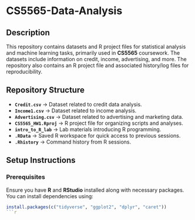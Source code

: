 # CS5565-Data-Analysis

## Description
This repository contains datasets and R project files for statistical analysis and machine learning tasks, primarily used in **CS5565** coursework. The datasets include information on credit, income, advertising, and more. The repository also contains an R project file and associated history/log files for reproducibility.

## Repository Structure
- **`Credit.csv`** → Dataset related to credit data analysis.
- **`Income1.csv`** → Dataset related to income analysis.
- **`Advertising.csv`** → Dataset related to advertising and marketing data.
- **`CS5565_HW1.Rproj`** → R project file for organizing scripts and analyses.
- **`intro_to_R_lab`** → Lab materials introducing R programming.
- **`.RData`** → Saved R workspace for quick access to previous sessions.
- **`.Rhistory`** → Command history from R sessions.

## Setup Instructions
### Prerequisites
Ensure you have **R** and **RStudio** installed along with necessary packages. You can install dependencies using:

```r
install.packages(c("tidyverse", "ggplot2", "dplyr", "caret"))
```r

